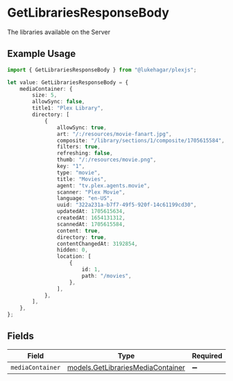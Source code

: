 # GetLibrariesResponseBody

The libraries available on the Server

## Example Usage

```typescript
import { GetLibrariesResponseBody } from "@lukehagar/plexjs";

let value: GetLibrariesResponseBody = {
    mediaContainer: {
        size: 5,
        allowSync: false,
        title1: "Plex Library",
        directory: [
            {
                allowSync: true,
                art: "/:/resources/movie-fanart.jpg",
                composite: "/library/sections/1/composite/1705615584",
                filters: true,
                refreshing: false,
                thumb: "/:/resources/movie.png",
                key: "1",
                type: "movie",
                title: "Movies",
                agent: "tv.plex.agents.movie",
                scanner: "Plex Movie",
                language: "en-US",
                uuid: "322a231a-b7f7-49f5-920f-14c61199cd30",
                updatedAt: 1705615634,
                createdAt: 1654131312,
                scannedAt: 1705615584,
                content: true,
                directory: true,
                contentChangedAt: 3192854,
                hidden: 0,
                location: [
                    {
                        id: 1,
                        path: "/movies",
                    },
                ],
            },
        ],
    },
};
```

## Fields

| Field                                                                        | Type                                                                         | Required                                                                     | Description                                                                  |
| ---------------------------------------------------------------------------- | ---------------------------------------------------------------------------- | ---------------------------------------------------------------------------- | ---------------------------------------------------------------------------- |
| `mediaContainer`                                                             | [models.GetLibrariesMediaContainer](../models/getlibrariesmediacontainer.md) | :heavy_minus_sign:                                                           | N/A                                                                          |